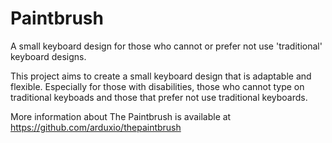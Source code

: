 # Paintbrush

A small keyboard design for those who cannot or prefer not use 'traditional' keyboard designs.

This project aims to create a small keyboard design that is adaptable and flexible. Especially for those with disabilities, those who cannot type on traditional keyboads and those that prefer not use traditional keyboards.

More information about The Paintbrush is available at https://github.com/arduxio/thepaintbrush
